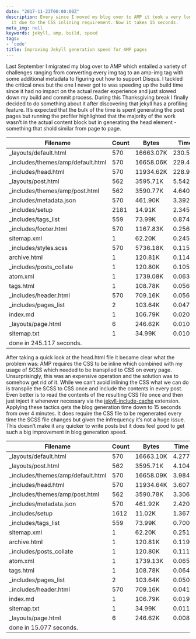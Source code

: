 ```yaml
---
date: "2017-11-23T00:00:00Z"
description: Every since I moved my blog over to AMP it took a very long time to build
  it due to the CSS inlining requirement. Now it takes 15 seconds.
meta_img: null
keywords: jekyll, amp, build, speed
tags:
- 'code'
title: Improving Jekyll generation speed for AMP pages
---
```


Last September I migrated my blog over to AMP which entailed a variety of challenges ranging from converting every img tag to an amp-img tag with some additional metadata to figuring out how to support Disqus. I tackled the critical ones but the one I never got to was speeding up the build time since it had no impact on the actual reader experience and just slowed down my build and commit process. During this Thanksgiving break I finally decided to do something about it after discovering that jekyll has a profiling feature. It’s expected that the bulk of the time is spent generating the post pages but running the profiler highlighted that the majority of the work wasn’t in the actual content block but in generating the head element - something that shold similar from page to page.

Filename                                                                   | Count |     Bytes |    Time
---|---|---|---
_layouts/default.html                                                      |   570 | 16663.07K | 230.544
_includes/themes/amp/default.html                                          |   570 | 16658.06K | 229.425
_includes/head.html                                                        |   570 | 11934.62K | 228.908
_layouts/post.html                                                         |   562 |  3595.71K |   5.542
_includes/themes/amp/post.html                                             |   562 |  3590.77K |   4.640
_includes/metadata.json                                                    |   570 |   461.90K |   3.392
_includes/setup                                                            |  2181 |    14.91K |   2.345
_includes/tags_list                                                        |   559 |    73.99K |   0.874
_includes/footer.html                                                      |   570 |  1167.83K |   0.256
sitemap.xml                                                                |     1 |    62.20K |   0.245
_includes/styles.scss                                                      |   570 |  5736.18K |   0.115
archive.html                                                               |     1 |   120.81K |   0.114
_includes/posts_collate                                                    |     1 |   120.80K |   0.105
atom.xml                                                                   |     1 |  1739.08K |   0.063
tags.html                                                                  |     1 |   108.78K |   0.056
_includes/header.html                                                      |   570 |   709.16K |   0.056
_includes/pages_list                                                       |     2 |   103.64K |   0.047
index.md                                                                   |     1 |   106.79K |   0.020
_layouts/page.html                                                         |     6 |   246.62K |   0.010
sitemap.txt                                                                |     1 |    34.99K |   0.010
done in 245.117 seconds.| | |

After taking a quick look at the head.html file it became clear what the problem was: AMP requires the CSS to be inline which combined with my usage of SCSS which needed to be transpiled to CSS on every page. Unsurprisingly, this was an expensive operation and the solution was to somehow get rid of it. While we can’t avoid inlining the CSS what we can do is transpile the SCSS to CSS once and include the contents in every post. Even better is to read the contents of the resulting CSS file once and then just inject it whenever necessary via the [jekyll-include-cache](https://github.com/benbalter/jekyll-include-cache) extension. Applying these tactics gets the blog generation time down to 15 seconds from over 4 minutes. It does require the CSS file to be regenerated every time the SCSS file changes but given the infrequency it’s not a huge issue. This doesn’t make it any quicker to write posts but it does feel good to get such a big improvement in blog generation speed.

Filename                                                                   | Count |     Bytes |    Time
---|---|---|---
_layouts/default.html                                                      |   570 | 16663.10K | 4.277
_layouts/post.html                                                         |   562 |  3595.71K | 4.104
_includes/themes/amp/default.html                                          |   570 | 16658.09K | 3.984
_includes/head.html                                                        |   570 | 11934.64K | 3.607
_includes/themes/amp/post.html                                             |   562 |  3590.78K | 3.306
_includes/metadata.json                                                    |   570 |   461.92K | 2.420
_includes/setup                                                            |  1612 |    11.02K | 1.367
_includes/tags_list                                                        |   559 |    73.99K | 0.700
sitemap.xml                                                                |     1 |    62.20K | 0.251
archive.html                                                               |     1 |   120.81K | 0.119
_includes/posts_collate                                                    |     1 |   120.80K | 0.111
atom.xml                                                                   |     1 |  1739.13K | 0.065
tags.html                                                                  |     1 |   108.78K | 0.064
_includes/pages_list                                                       |     2 |   103.64K | 0.050
_includes/header.html                                                      |   570 |   709.16K | 0.041
index.md                                                                   |     1 |   106.79K | 0.019
sitemap.txt                                                                |     1 |    34.99K | 0.011
_layouts/page.html                                                         |     6 |   246.62K | 0.008
done in 15.077 seconds.| | |
